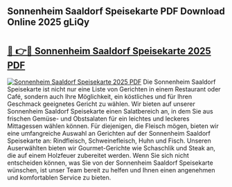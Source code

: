 ## Sonnenheim Saaldorf Speisekarte PDF Download Online 2025 gLiQy

# <h2><a href="http://gc6iho.nevu.top/?p=Sonnenheim+Saaldorf+Speisekarte">🔗 👉🔴 Sonnenheim Saaldorf Speisekarte 2025 PDF</a></h2>

[![Sonnenheim Saaldorf Speisekarte 2025 PDF](https://i.imgur.com/dBaPXMq.png)](http://gc6iho.nevu.top/?p=Sonnenheim+Saaldorf+Speisekarte)
Die Sonnenheim Saaldorf Speisekarte ist nicht nur eine Liste von Gerichten in einem Restaurant oder Café, sondern auch Ihre Möglichkeit, ein köstliches und für Ihren Geschmack geeignetes Gericht zu wählen. Wir bieten auf unserer Sonnenheim Saaldorf Speisekarte einen Salatbereich an, in dem Sie aus frischen Gemüse- und Obstsalaten für ein leichtes und leckeres Mittagessen wählen können. Für diejenigen, die Fleisch mögen, bieten wir eine umfangreiche Auswahl an Gerichten auf der Sonnenheim Saaldorf Speisekarte an: Rindfleisch, Schweinefleisch, Huhn und Fisch. Unseren Auserwählten bieten wir Gourmet-Gerichte wie Schaschlik und Steak an, die auf einem Holzfeuer zubereitet werden. Wenn Sie sich nicht entscheiden können, was Sie von der Sonnenheim Saaldorf Speisekarte wünschen, ist unser Team bereit zu helfen und Ihnen einen angenehmen und komfortablen Service zu bieten.
